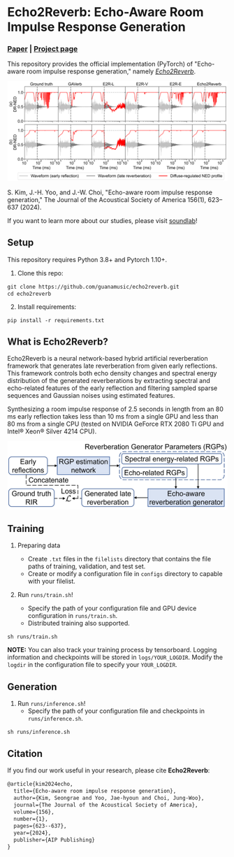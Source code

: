 # Echo2Reverb: Echo-Aware Room Impulse Response Generation
### [Paper](https://doi.org/10.1121/10.0027931) | [Project page](https://guanamusic.github.io/Echo2Reverb-demo/)

This repository provides the official implementation (PyTorch) of "Echo-aware room impulse response generation," namely <U>*Echo2Reverb*</U>.

<img src='imgs/dr_ned.png'/>

S. Kim, J.-H. Yoo, and J.-W. Choi, "Echo-aware room impulse response generation," The Journal of the Acoustical Society of America 156(1), 623&ndash;637 (2024).

If you want to learn more about our studies, please visit [soundlab](http://www.sound.kaist.ac.kr)!

## Setup

This repository requires Python 3.8+ and Pytorch 1.10+.

1. Clone this repo:
```
git clone https://github.com/guanamusic/echo2reverb.git
cd echo2reverb
```

2. Install requirements:
```
pip install -r requirements.txt
```

## What is Echo2Reverb?

Echo2Reverb is a neural network-based hybrid artificial reverberation framework that generates late reverberation from given early reflections. This framework controls both echo density changes and spectral energy distribution of the generated reverberations by extracting spectral and echo-related features of the early reflection and filtering sampled sparse sequences and Gaussian noises using estimated features.

Synthesizing a room impulse response of 2.5 seconds in length from an 80 ms early reflection takes less than 10 ms from a single GPU and less than 80 ms from a single CPU (tested on NVIDIA GeForce RTX 2080 Ti GPU and Intel® Xeon® Silver 4214 CPU).

<img src='imgs/overview.png'/>
<!-- <img src='imgs/generator.png'/> -->


## Training
1. Preparing data
    * Create `.txt` files in the `filelists` directory that contains the file paths of training, validation, and test set.
    * Create or modify a configuration file in `configs` directory to capable with your filelist.

2. Run `runs/train.sh`!
    * Specify the path of your configuration file and GPU device configuration in `runs/train.sh`.
    * Distributed training also supported.
```
sh runs/train.sh
```
**NOTE:** You can also track your training process by tensorboard. Logging information and checkpoints will be stored in `logs/YOUR_LOGDIR`. Modify the `logdir` in the configuration file to specify your `YOUR_LOGDIR`.

## Generation

1. Run `runs/inference.sh`!
    * Specify the path of your configuration file and checkpoints in `runs/inference.sh`.
```
sh runs/inference.sh
```

## Citation

If you find our work useful in your research, please cite **Echo2Reverb**:

```
@article{kim2024echo,
  title={Echo-aware room impulse response generation},
  author={Kim, Seongrae and Yoo, Jae-hyoun and Choi, Jung-Woo},
  journal={The Journal of the Acoustical Society of America},
  volume={156},
  number={1},
  pages={623--637},
  year={2024},
  publisher={AIP Publishing}
}
```
